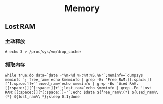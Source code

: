 <center>
    <h1>
        Memory
    </h1>
</center>

## Lost RAM

### 主动释放

```
# echo 3 > /proc/sys/vm/drop_caches
```

### 抓取内存

```
while true;do data=`date +"%m-%d %H:%M:%S.%N"`;meminfo=`dumpsys meminfo `; free_ram=`echo $meminfo | grep -Eo 'Free RAM:[[:space:]][^[:space:]]+'`;used_ram=`echo $meminfo | grep -Eo 'Used RAM:[[:space:]][^[:space:]]+'`;lost_ram=`echo $meminfo | grep -Eo 'Lost RAM:[[:space:]][^[:space:]]+'`;echo $data ${free_ram%\(*} ${used_ram%\(*} ${lost_ram%\(*};sleep 0.1;done
```

